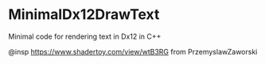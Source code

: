 # MinimalDx12DrawText
Minimal code for rendering text in Dx12 in C++

@insp https://www.shadertoy.com/view/wtB3RG from PrzemyslawZaworski
